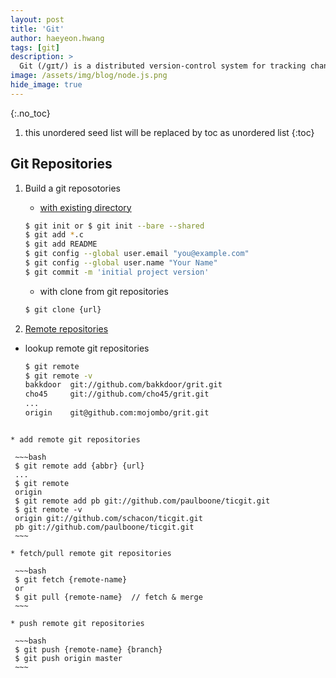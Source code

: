 ```yaml
---
layout: post
title: 'Git' 
author: haeyeon.hwang
tags: [git]
description: >
  Git (/ɡɪt/) is a distributed version-control system for tracking changes in source code during software development. It is designed for coordinating work among programmers, but it can be used to track changes in any set of files. Its goals include speed, data integrity, and support for distributed, non-linear workflows `wiki`
image: /assets/img/blog/node.js.png
hide_image: true
---
```

{:.no_toc}
1. this unordered seed list will be replaced by toc as unordered list
{:toc}

## **Git Repositories**
1. Build a git reposotories
   * [with existing directory](https://git-scm.com/book/ko/v1/Git%EC%9D%98-%EA%B8%B0%EC%B4%88-Git-%EC%A0%80%EC%9E%A5%EC%86%8C-%EB%A7%8C%EB%93%A4%EA%B8%B0)
  
    ~~~bash
    $ git init or $ git init --bare --shared
    $ git add *.c
    $ git add README
    $ git config --global user.email "you@example.com"
    $ git config --global user.name "Your Name"
    $ git commit -m 'initial project version'
    ~~~

   * with clone from git repositories

    ~~~bash
    $ git clone {url}
    ~~~

2. [Remote repositories](https://git-scm.com/book/ko/v1/Git%EC%9D%98-%EA%B8%B0%EC%B4%88-%EB%A6%AC%EB%AA%A8%ED%8A%B8-%EC%A0%80%EC%9E%A5%EC%86%8C)
  * lookup remote git repositories

    ~~~bash
    $ git remote
    $ git remote -v
    bakkdoor  git://github.com/bakkdoor/grit.git
    cho45     git://github.com/cho45/grit.git
    ...
    origin    git@github.com:mojombo/grit.git
   ~~~

  * add remote git repositories

    ~~~bash
    $ git remote add {abbr} {url}
    ...
    $ git remote
    origin
    $ git remote add pb git://github.com/paulboone/ticgit.git
    $ git remote -v
    origin git://github.com/schacon/ticgit.git
    pb git://github.com/paulboone/ticgit.git
    ~~~   

  * fetch/pull remote git repositories

    ~~~bash
    $ git fetch {remote-name}
    or
    $ git pull {remote-name}  // fetch & merge
    ~~~   

  * push remote git repositories

    ~~~bash
    $ git push {remote-name} {branch}
    $ git push origin master
    ~~~   